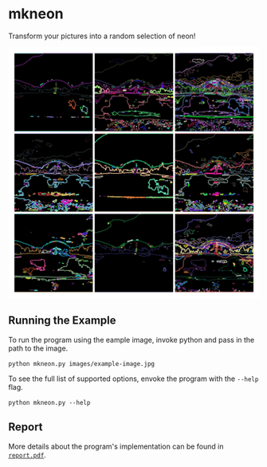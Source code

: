 # mkneon

Transform your pictures into a random selection of neon!


![Neon collage generated from the same base image](./images/example-outputs.jpg)


## Running the Example

To run the program using the eample image, invoke python and pass in the path to the image.

```
python mkneon.py images/example-image.jpg
```


To see the full list of supported options, envoke the program with the `--help` flag.

```
python mkneon.py --help
```

## Report

More details about the program's implementation can be found in [`report.pdf`](./report.pdf).
